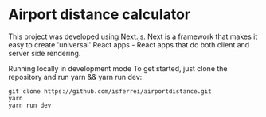 # Airport distance calculator
 

This project was developed using Next.js. Next is a framework that makes it easy to create 'universal' React apps - React apps that do both client and server side rendering.


Running locally in development mode
To get started, just clone the repository and run yarn && yarn run dev:

```
git clone https://github.com/isferrei/airportdistance.git
yarn
yarn run dev 
```
